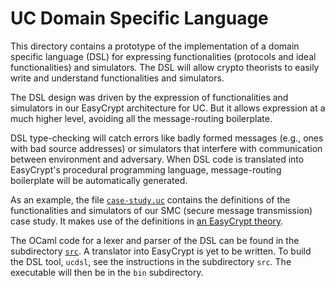 UC Domain Specific Language
====================================================================

This directory contains a prototype of the implementation of a domain
specific language (DSL) for expressing functionalities (protocols and
ideal functionalities) and simulators. The DSL will allow crypto
theorists to easily write and understand functionalities and
simulators.

The DSL design was driven by the expression of functionalities and
simulators in our EasyCrypt architecture for UC.  But it allows
expression at a much higher level, avoiding all the message-routing
boilerplate.

DSL type-checking will catch errors like badly formed messages (e.g.,
ones with bad source addresses) or simulators that interfere with
communication between environment and adversary. When DSL code is
translated into EasyCrypt's procedural programming language,
message-routing boilerplate will be automatically generated.

As an example, the file [`case-study.uc`](case-study.uc) contains the
definitions of the functionalities and simulators of our SMC (secure
message transmission) case study. It makes use of the definitions
in [an EasyCrypt theory](KeysExponentsAndPlainTexts.ec).

The OCaml code for a lexer and parser of the DSL can be found in the
subdirectory [`src`](src). A translator into EasyCrypt is yet to be
written. To build the DSL tool, `ucdsl`, see the instructions in
the subdirectory `src`. The executable will then be in the
`bin` subdirectory.

